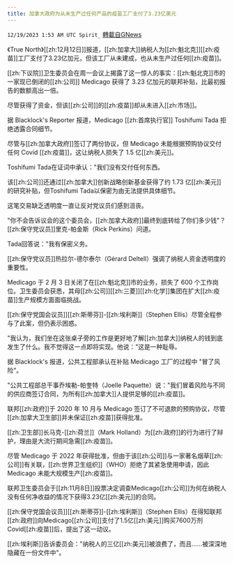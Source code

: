 ```yaml
---
title: 加拿大政府为从未生产过任何产品的疫苗工厂支付了3.23亿美元
---
```

`12/19/2023 1:53 AM UTC Spirit_` [轉載自GNews](https://gnews.org/articles/2126386)


《True North》[[zh:12月12日]]报道，[[zh:加拿大]]纳税人为[[zh:魁北克]][[zh:疫苗]]工厂支付了3.23亿加元，但该工厂从未建成，也从未生产过任何[[zh:疫苗]]。

[[zh:下议院]]卫生委员会在周一会议上揭露了这一惊人的事实：[[zh:魁北克]]市的一家现已倒闭的[[zh:公司]] Medicago 获得了 3.23 亿加元的联邦补贴，比最初报告的数额高出一倍。

尽管获得了资金，但该[[zh:公司]]的[[zh:疫苗]]却从未进入[[zh:市场]]。

据 Blacklock's Reporter 报道，Medicago [[zh:首席执行官]] Toshifumi Tada 拒绝透露合同细节。

尽管与[[zh:加拿大政府]]签订了两份协议，但 Medicago 未能根据预购协议交付任何 Covid [[zh:疫苗]]，这让纳税人损失了 1.5 亿[[zh:美元]]。

Toshifumi Tada在证词中承认："我们没有交付任何东西。

该[[zh:公司]]还通过[[zh:加拿大]]创新战略创新基金获得了约 1.73 亿[[zh:美元]]的研究补贴，但Toshifumi Tada以保密为由无法提供具体细节。

这笔交易缺乏透明度一直让反对党议员们感到沮丧。

"你不会告诉议会的这个委员会，[[zh:加拿大政府]]最终到底转给了你们多少钱"？[[zh:保守党议员]]里克-帕金斯（Rick Perkins）问道。

 Tada回答说："我有保密义务。

[[zh:保守党议员]]热拉尔-德尔泰尔（Gérard Deltell）强调了纳税人资金透明度的重要性。

Medicago 于 2 月 3 日关闭了在[[zh:魁北克]]市的业务，损失了 600 个工作岗位。卫生委员会获悉，其母[[zh:公司]][[zh:三菱]][[zh:化学]]集团在扩大[[zh:疫苗]]生产规模方面面临挑战。

[[zh:保守党国会议员]][[zh:斯蒂芬]]-[[zh:埃利斯]]（Stephen Ellis）尽管全程参与了此案，但仍表示困惑。

"我认为，我们坐在这张桌子旁的工作是更好地了解[[zh:加拿大]]纳税人的钱到底发生了什么。我不觉得这一点即将实现。他说："这是一种耻辱。

据 Blacklock's 报道，公共工程部承认在补贴 Medicago 工厂的过程中 "冒了风险"。

 "公共工程部总干事乔埃勒-帕奎特（Joelle Paquette）说："我们冒着风险与不同的供应商签订合同，为所有[[zh:加拿大]]人提供足够的[[zh:疫苗]]。

联邦[[zh:政府]]于 2020 年 10 月与 Medicago 签订了不可退款的预购协议，尽管[[zh:加拿大卫生部]]并未保证[[zh:疫苗]]获得批准。

[[zh:卫生部]]长马克-[[zh:荷兰]]（Mark Holland）为[[zh:政府]]的行为进行了辩护，理由是大流行期间急需[[zh:疫苗]]。

尽管 Medicago 于 2022 年获得批准，但由于该[[zh:公司]]与一家著名烟草[[zh:公司]]有关联，[[zh:世界卫生组织]]（WHO）拒绝了其紧急使用申请，因此 Medicago 未能大规模生产[[zh:疫苗]]。

联邦卫生委员会于[[zh:11月8日]]投票决定调查Medicago[[zh:公司]]为何在纳税人没有任何净收益的情况下获得3.23亿[[zh:美元]]的合同。

[[zh:保守党国会议员]][[zh:斯蒂芬]]-[[zh:埃利斯]]（Stephen Ellis）在得知联邦[[zh:政府]]向Medicago[[zh:公司]]支付了1.5亿[[zh:美元]]购买7600万剂Covid[[zh:疫苗]]后，提出了这一动议。

[[zh:埃利斯]]告诉委员会："纳税人的三亿[[zh:美元]]被浪费了，而且......被深深地隐藏在一份文件中"。


